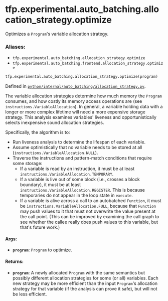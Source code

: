 <div itemscope itemtype="http://developers.google.com/ReferenceObject">
<meta itemprop="name" content="tfp.experimental.auto_batching.allocation_strategy.optimize" />
<meta itemprop="path" content="Stable" />
</div>

# tfp.experimental.auto_batching.allocation_strategy.optimize

Optimizes a `Program`'s variable allocation strategy.

### Aliases:

* `tfp.experimental.auto_batching.allocation_strategy.optimize`
* `tfp.experimental.auto_batching.frontend.allocation_strategy.optimize`

``` python
tfp.experimental.auto_batching.allocation_strategy.optimize(program)
```



Defined in [`python/internal/auto_batching/allocation_strategy.py`](https://github.com/tensorflow/probability/tree/master/tensorflow_probability/python/internal/auto_batching/allocation_strategy.py).

<!-- Placeholder for "Used in" -->

The variable allocation strategies determine how much memory the `Program`
consumes, and how costly its memory access operations are (see
`instructions.VariableAllocation`).  In general, a variable holding data with
a longer or more complex lifetime will need a more expensive storage strategy.
This analysis examines variables' liveness and opportunistically selects
inexpensive sound allocation strategies.

Specifically, the algorithm is to:
- Run liveness analysis to determine the lifespan of each variable.
- Assume optimistically that no variable needs to be stored at all
  (`instructions.VariableAllocation.NULL`).
- Traverse the instructions and pattern-match conditions that require
  some storage:
  - If a variable is read by an instruction, it must be at least
    `instructions.VariableAllocation.TEMPORARY`.
  - If a variable is live out of some block (i.e., crosses a block boundary),
    it must be at least `instructions.VariableAllocation.REGISTER`.  This is
    because temporaries do not appear in the loop state in `execute`.
  - If a variable is alive across a call to an autobatched `Function`, it must
    be `instructions.VariableAllocation.FULL`, because that `Function` may
    push values to it that must not overwrite the value present at the call
    point.  (This can be improved by examining the call graph to see whether
    the callee really does push values to this variable, but that's future
    work.)

#### Args:


* <b>`program`</b>: `Program` to optimize.


#### Returns:


* <b>`program`</b>: A newly allocated `Program` with the same semantics but possibly
  different allocation strategies for some (or all) variables.  Each new
  strategy may be more efficient than the input `Program`'s allocation
  strategy for that variable (if the analysis can prove it safe), but will
  not be less efficient.